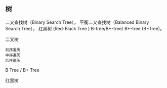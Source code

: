 ## 树

二叉查找树（Binary Search Tree），
平衡二叉查找树（Balanced Binary Search Tree），
红黑树 (Red-Black Tree )
B-tree/B+-tree/ B*-tree (B~Tree)。


二叉树
	  
	前序遍历
	中序遍历
	后序遍历

B Tree / B+ Tree

红黑树